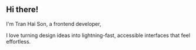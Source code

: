 ## Hi there!


I'm Tran Hai Son, a frontend developer,

I love turning design ideas into lightning-fast, accessible
interfaces that feel effortless.
